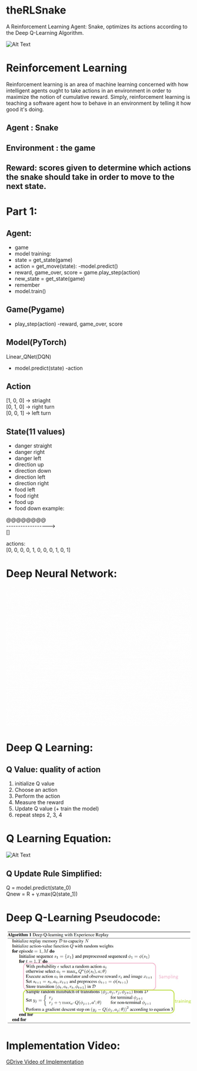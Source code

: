 # theRLSnake
A Reinforcement Learning Agent: Snake, optimizes its actions according to the Deep Q-Learning Algorithm. 


![Alt Text](https://media.geeksforgeeks.org/wp-content/uploads/20210611151042/Animation.gif)



# Reinforcement Learning
Reinforcement learning is an area of machine learning concerned with how intelligent agents ought to take actions in an environment in order to maximize the notion of cumulative reward.
Simply, reinforcement learning is teaching a software agent how to behave in an environment by telling it how good it's doing.
## Agent : Snake
## Environment : the game 
## Reward: scores given to determine which actions the snake should take in order to move to the next state. 

# Part 1:
## Agent:
- game
- model
training:
- state = get_state(game)
- action = get_move(state):
           -model.predict()
- reward, game_over, score = game.play_step(action)
- new_state = get_state(game)
- remember
- model.train()

## Game(Pygame)
- play_step(action)
  -reward, game_over, score
  
## Model(PyTorch)
Linear_QNet(DQN)
- model.predict(state)
  -action
  
## Action
[1, 0, 0] -> striaght\
[0, 1, 0] -> right turn\
[0, 0, 1] -> left turn

## State(11 values)
- danger straight
- danger right
- danger left
- direction up
- direction down
- direction left
- direction right
- food left
- food right
- food up
- food down
example:


@@@@@@@@\
------------------>\
                   []
                   
                   
  actions:\
  [0, 0, 0, 0, 1, 0, 0, 0, 1, 0, 1]
# Deep Neural Network:
![Alt Text](https://raw.githubusercontent.com/iiShreya/theRLSnake/master/images/state.gif)
# Deep Q Learning:

## Q Value: quality of action
1. initialize Q value 
2. Choose an action
3. Perform the action
4. Measure the reward
5. Update Q value (+ train the model)
6. repeat steps 2, 3, 4

# Q Learning Equation:

![Alt Text](https://media.geeksforgeeks.org/wp-content/uploads/20210612113008/image2.png)

## Q Update Rule Simplified:
Q = model.predict(state_0)\
Qnew = R + γ.max(Q(state_1))

# Deep Q-Learning Pseudocode:
![alt Text](https://raw.githubusercontent.com/iiShreya/theRLSnake/master/algo.jpg)
# Implementation Video:

[GDrive Video of Implementation](https://drive.google.com/file/d/1liInkGQjbtD_bQ4DQUi2C6PKKJphPrn6/view?usp=sharing)
